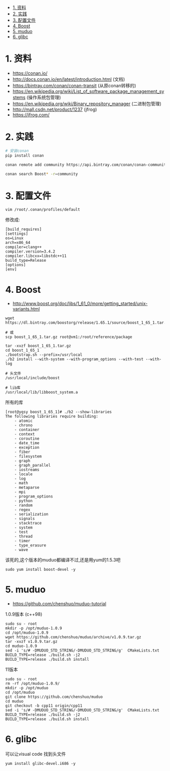 

<!-- TOC -->

- [1. 资料](#1-资料)
- [2. 实践](#2-实践)
- [3. 配置文件](#3-配置文件)
- [4. Boost](#4-boost)
- [5. muduo](#5-muduo)
- [6. glibc](#6-glibc)

<!-- /TOC -->



# 1. 资料

* https://conan.io/
* http://docs.conan.io/en/latest/introduction.html (文档)
* https://bintray.com/conan/conan-transit (从原conan转移的)
* https://en.wikipedia.org/wiki/List_of_software_package_management_systems (操作系统包管理)
* https://en.wikipedia.org/wiki/Binary_repository_manager (二进制包管理)
* http://mall.csdn.net/product/1237 (jfrog)
* https://jfrog.com/


# 2. 实践


``` bash
# 安装conan
pip install conan

conan remote add community https://api.bintray.com/conan/conan-community/conan

conan search Boost* -r=community

```

# 3. 配置文件
```
vim /root/.conan/profiles/default
```

修改成:
```
[build_requires]
[settings]
os=Linux
arch=x86_64
compiler=clang++
compiler.version=3.4.2
compiler.libcxx=libstdc++11
build_type=Release
[options]
[env]
```




# 4. Boost

* http://www.boost.org/doc/libs/1_61_0/more/getting_started/unix-variants.html

```
wget https://dl.bintray.com/boostorg/release/1.65.1/source/boost_1_65_1.tar.gz

# 或
scp boost_1_65_1.tar.gz root@vm1:/root/reference/package

tar -xvzf boost_1_65_1.tar.gz
cd boost_1_65_1
./bootstrap.sh --prefix=/usr/local
./b2 install --with-system --with-program_options --with-test --with-log

# 头文件
/usr/local/include/boost

# lib库
/usr/local/lib/libboost_system.a
```


所有的库
```
[root@yqsy boost_1_65_1]# ./b2 --show-libraries
The following libraries require building:
    - atomic
    - chrono
    - container
    - context
    - coroutine
    - date_time
    - exception
    - fiber
    - filesystem
    - graph
    - graph_parallel
    - iostreams
    - locale
    - log
    - math
    - metaparse
    - mpi
    - program_options
    - python
    - random
    - regex
    - serialization
    - signals
    - stacktrace
    - system
    - test
    - thread
    - timer
    - type_erasure
    - wave
```

该死的,这个版本的muduo都编译不过,还是用yum的1.5.3吧
```
sudo yum install boost-devel -y
```

# 5. muduo

* https://github.com/chenshuo/muduo-tutorial

1.0.9版本 (c++98)
```
sudo su - root
mkdir -p /opt/muduo-1.0.9
cd /opt/muduo-1.0.9
wget https://github.com/chenshuo/muduo/archive/v1.0.9.tar.gz
tar -xvzf v1.0.9.tar.gz
cd muduo-1.0.9
sed -i 's/# -DMUDUO_STD_STRING/-DMUDUO_STD_STRING/g'  CMakeLists.txt
BUILD_TYPE=release ./build.sh -j2
BUILD_TYPE=release ./build.sh install
```

11版本
```
sudo su - root
rm -rf /opt/muduo-1.0.9/
mkdir -p /opt/muduo
cd /opt/muduo
git clone https://github.com/chenshuo/muduo
cd muduo
git checkout -b cpp11 origin/cpp11
sed -i 's/# -DMUDUO_STD_STRING/-DMUDUO_STD_STRING/g'  CMakeLists.txt
BUILD_TYPE=release ./build.sh -j2
BUILD_TYPE=release ./build.sh install
```

# 6. glibc
可以让visual code 找到头文件
```
yum install glibc-devel.i686 -y
```

